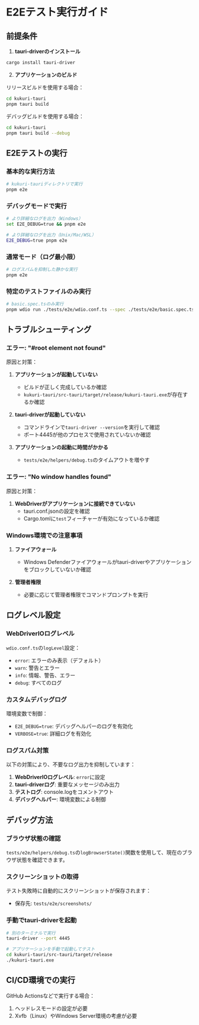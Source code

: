 # E2Eテスト実行ガイド

## 前提条件

1. **tauri-driverのインストール**
```bash
cargo install tauri-driver
```

2. **アプリケーションのビルド**

リリースビルドを使用する場合：
```bash
cd kukuri-tauri
pnpm tauri build
```

デバッグビルドを使用する場合：
```bash
cd kukuri-tauri
pnpm tauri build --debug
```

## E2Eテストの実行

### 基本的な実行方法
```bash
# kukuri-tauriディレクトリで実行
pnpm e2e
```

### デバッグモードで実行
```bash
# より詳細なログを出力（Windows）
set E2E_DEBUG=true && pnpm e2e

# より詳細なログを出力（Unix/Mac/WSL）
E2E_DEBUG=true pnpm e2e
```

### 通常モード（ログ最小限）
```bash
# ログスパムを抑制した静かな実行
pnpm e2e
```

### 特定のテストファイルのみ実行
```bash
# basic.spec.tsのみ実行
pnpm wdio run ./tests/e2e/wdio.conf.ts --spec ./tests/e2e/basic.spec.ts
```

## トラブルシューティング

### エラー: "#root element not found"

原因と対策：
1. **アプリケーションが起動していない**
   - ビルドが正しく完成しているか確認
   - `kukuri-tauri/src-tauri/target/release/kukuri-tauri.exe`が存在するか確認

2. **tauri-driverが起動していない**
   - コマンドラインで`tauri-driver --version`を実行して確認
   - ポート4445が他のプロセスで使用されていないか確認

3. **アプリケーションの起動に時間がかかる**
   - `tests/e2e/helpers/debug.ts`のタイムアウトを増やす

### エラー: "No window handles found"

原因と対策：
1. **WebDriverがアプリケーションに接続できていない**
   - tauri.conf.jsonの設定を確認
   - Cargo.tomlに`test`フィーチャーが有効になっているか確認

### Windows環境での注意事項

1. **ファイアウォール**
   - Windows Defenderファイアウォールがtauri-driverやアプリケーションをブロックしていないか確認

2. **管理者権限**
   - 必要に応じて管理者権限でコマンドプロンプトを実行

## ログレベル設定

### WebDriverIOログレベル
`wdio.conf.ts`の`logLevel`設定：
- `error`: エラーのみ表示（デフォルト）
- `warn`: 警告とエラー
- `info`: 情報、警告、エラー
- `debug`: すべてのログ

### カスタムデバッグログ
環境変数で制御：
- `E2E_DEBUG=true`: デバッグヘルパーのログを有効化
- `VERBOSE=true`: 詳細ログを有効化

### ログスパム対策
以下の対策により、不要なログ出力を抑制しています：

1. **WebDriverIOログレベル**: `error`に設定
2. **tauri-driverログ**: 重要なメッセージのみ出力
3. **テストログ**: console.logをコメントアウト
4. **デバッグヘルパー**: 環境変数による制御

## デバッグ方法

### ブラウザ状態の確認
`tests/e2e/helpers/debug.ts`の`logBrowserState()`関数を使用して、現在のブラウザ状態を確認できます。

### スクリーンショットの取得
テスト失敗時に自動的にスクリーンショットが保存されます：
- 保存先: `tests/e2e/screenshots/`

### 手動でtauri-driverを起動
```bash
# 別のターミナルで実行
tauri-driver --port 4445

# アプリケーションを手動で起動してテスト
cd kukuri-tauri/src-tauri/target/release
./kukuri-tauri.exe
```

## CI/CD環境での実行

GitHub Actionsなどで実行する場合：
1. ヘッドレスモードの設定が必要
2. Xvfb（Linux）やWindows Server環境の考慮が必要